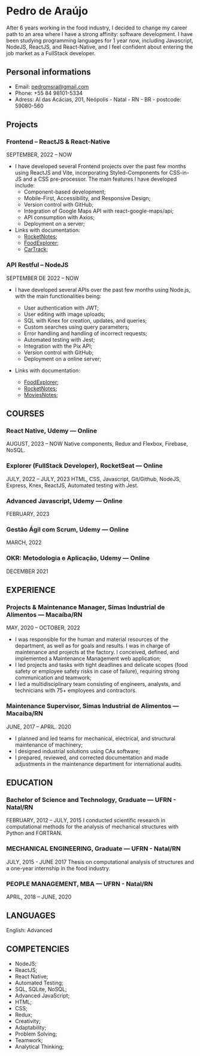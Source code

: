 # Pedro de Araújo

After 6 years working in the food industry, I decided to change my career path to an area where I have a strong affinity: software development.
I have been studying programming languages for 1 year now, including Javascript, NodeJS, ReactJS, and React-Native, and I feel confident about entering the job market as a FullStack developer.

## Personal informations

- Email: pedromsra@gmail.com
- Phone: +55 84 98101-5334
- Adress: Al das Acácias, 201, Neópolis - Natal - RN - BR - postcode: 59080-560

## Projects

### Frontend – ReactJS & React-Native

SEPTEMBER, 2022 – NOW

- I have developed several Frontend projects over the past few months using ReactJS and Vite, incorporating Styled-Components for CSS-in-JS and a CSS pre-processor. The main features I have developed include:
  - Component-based development;
  - Mobile-First, Accessibility, and Responsive Design;
  - Version control with GitHub;
  - Integration of Google Maps API with react-google-maps/api;
  - API consumption with Axios;
  - Deployment on a server;
- Links with documentation:
  - [RocketNotes](https://github.com/pedromsra/rocketnotes_frontend);
  - [FoodExplorer](https://github.com/pedromsra/FoodExplorer_FE);
  - [CarTrack](https://github.com/pedromsra/vehicle_tracking_FrontEnd);
 
### API Restful – NodeJS

SEPTEMBER DE 2022 – NOW

- I have developed several APIs over the past few months using Node.js, with the main functionalities being:
  - User authentication with JWT;
  - User editing with image uploads;
  - SQL with Knex for creation, updates, and queries;
  - Custom searches using query parameters;
  - Error handling and handling of incorrect requests;
  - Automated testing with Jest;
  - Integration with the Pix API;
  - Version control with GitHub;
  - Deployment on a online server;

- Links with documentation:
  - [FoodExplorer](https://github.com/pedromsra/FoodExplorer_API);
  - [RocketNotes](https://github.com/pedromsra/rocketnotes_backend);
  - [MoviesNotes](https://github.com/pedromsra/MovieNotesBackEnd);
 
## COURSES

### React Native, Udemy — Online

AUGUST, 2023 – NOW
Native components, Redux and Flexbox, Firebase, NoSQL.

### Explorer (FullStack Developer), RocketSeat — Online

JULY, 2022 – JULY, 2023
HTML, CSS, Javascript, Git/Github, NodeJS, Express, Knex, ReactJS, Automated testing with Jest.

### Advanced Javascript, Udemy — Online

FEBRUARY, 2023

### Gestão Ágil com Scrum, Udemy — Online

MARCH, 2022

### OKR: Metodologia e Aplicação, Udemy — Online

DECEMBER 2021

## EXPERIENCE

### Projects & Maintenance Manager, Simas Industrial de Alimentos — Macaíba/RN

MAY, 2020 – OCTOBER, 2022

- I was responsible for the human and material resources of the department, as well as for goals and results. I was in charge of maintenance and projects at the factory. I conceived, defined, and implemented a Maintenance Management web application;
- I led projects and tasks with tight deadlines and delicate scopes (food safety or employee safety risks in case of failure), requiring strong communication and teamwork;
- I led a multidisciplinary team consisting of engineers, analysts, and technicians with 75+ employees and contractors.

### Maintenance Supervisor, Simas Industrial de Alimentos — Macaíba/RN

JUNE, 2017 – APRIL. 2020

- I planned and led teams for mechanical, electrical, and structural maintenance of machinery;
- I designed industrial solutions using CAx software;
- I prepared, reviewed, and corrected documentation and made adjustments in the maintenance department for international audits.

## EDUCATION

### Bachelor of Science and Technology, Graduate — UFRN - Natal/RN

FEBRUARY, 2012 – JULY, 2015
I conducted scientific research in computational methods for the analysis of mechanical structures with Python and FORTRAN.

### MECHANICAL ENGINEERING, Graduate — UFRN - Natal/RN

JULY, 2015 - JUNE 2017
Thesis on computational analysis of structures and a one-year internship in the food industry.

### PEOPLE MANAGEMENT, MBA — UFRN - Natal/RN

APRIL, 2018 – JUNE, 2020

## LANGUAGES

English: Advanced

## COMPETENCIES

- NodeJS;
- ReactJS;
- React Native;
- Automated Testing;
- SQL, SQLite, NoSQL;
- Advanced JavaScript;
- HTML;
- CSS;
- Redux;
- Creativity;
- Adaptability;
- Problem Solving;
- Teamwork;
- Analytical Thinking;
